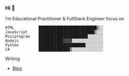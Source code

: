 ### Hi 👋
<!--
**yanwydxf/yanwydxf** is a ✨ _special_ ✨ repository because its `README.md` (this file) appears on your GitHub profile.

Here are some ideas to get you started:

- 🔭 I’m currently working on ...
- 🌱 I’m currently learning ...
- 👯 I’m looking to collaborate on ...
- 🤔 I’m looking for help with ...
- 💬 Ask me about ...
- 📫 How to reach me: ...
- 😄 Pronouns: ...
- ⚡ Fun fact: ...
-->
I’m Educational Practitioner & FullStack Engineer focus on

```
HTML           ██████████████████████████▒░░    
JavaScript     █████████████████████████▒░░░   
Miniprogram    ██████████████████████░░░░░░░   
Nodejs         ███████████▓▓▓▓░░░░░░░░░░░░░░  
Python         █████████████████████░░░░░░░░   
C#             ██████████████▒░░░░░░░░░░░░░░   
```

Writing

- [Blog](https://yanwydxf.github.io)

